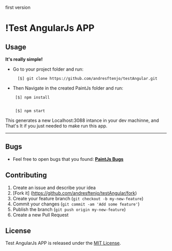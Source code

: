 
first version

!Test AngularJs APP
==================


## Usage

**It's really simple!**

- Go to your project folder and run:

		[$] git clone https://github.com/andresftenjo/testAngular.git

-  Then Navigate in the created PaintJs folder and run:

		[$] npm install


		[$] npm start

This generates a new Localhost:3088 intance in your dev machinne, and That's It if you just needed to make run this app.




---

## Bugs

- Feel free to open bugs that you found: [**PaintJs Bugs**](https://github.com/andresftenjo/testAngular/issues/new)


## Contributing

1. Create an issue and describe your idea
2. [Fork it] (https://github.com/andresftenjo/testAngular/fork)
3. Create your feature branch (`git checkout -b my-new-feature`)
4. Commit your changes (`git commit -am 'Add some feature'`)
5. Publish the branch (`git push origin my-new-feature`)
6. Create a new Pull Request


## License

Test AngularJs APP is released under the [MIT License](http://www.opensource.org/licenses/MIT).
